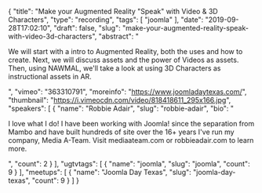 {
  "title": "Make your Augmented Reality \"Speak\" with Video & 3D Characters",
  "type": "recording",
  "tags": [
    "joomla"
  ],
  "date": "2019-09-28T17:02:10",
  "draft": false,
  "slug": "make-your-augmented-reality-speak-with-video-3d-characters",
  "abstract": "<p>We will start with a intro to Augmented Reality, both the uses and how to create. Next, we will discuss assets and the power of Videos as assets. Then, using NAWMAL, we'll take a look at using 3D Characters as instructional assets in AR.</p>",
  "vimeo": "363310791",
  "moreinfo": "https://www.joomladaytexas.com/",
  "thumbnail": "https://i.vimeocdn.com/video/818418611_295x166.jpg",
  "speakers": [
    {
      "name": "Robbie Adair",
      "slug": "robbie-adair",
      "bio": "<p>I love what I do! I have been working with Joomla! since the separation from Mambo and have built hundreds of site over the 16+ years I've run my company, Media A-Team. Visit mediaateam.com or robbieadair.com to learn more.</p>",
      "count": 2
    }
  ],
  "ugtvtags": [
    {
      "name": "joomla",
      "slug": "joomla",
      "count": 9
    }
  ],
  "meetups": [
    {
      "name": "Joomla Day Texas",
      "slug": "joomla-day-texas",
      "count": 9
    }
  ]
}